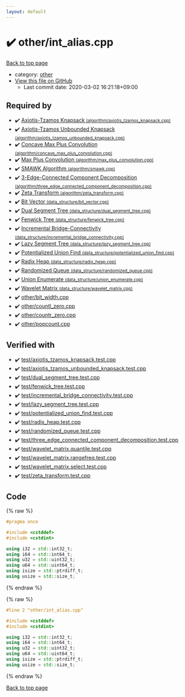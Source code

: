```yaml
---
layout: default
---
```


<!-- mathjax config similar to math.stackexchange -->
<script type="text/javascript" async
  src="https://cdnjs.cloudflare.com/ajax/libs/mathjax/2.7.5/MathJax.js?config=TeX-MML-AM_CHTML">
</script>
<script type="text/x-mathjax-config">
  MathJax.Hub.Config({
    TeX: { equationNumbers: { autoNumber: "AMS" }},
    tex2jax: {
      inlineMath: [ ['$','$'] ],
      processEscapes: true
    },
    "HTML-CSS": { matchFontHeight: false },
    displayAlign: "left",
    displayIndent: "2em"
  });
</script>

<script type="text/javascript" src="https://cdnjs.cloudflare.com/ajax/libs/jquery/3.4.1/jquery.min.js"></script>
<script src="https://cdn.jsdelivr.net/npm/jquery-balloon-js@1.1.2/jquery.balloon.min.js" integrity="sha256-ZEYs9VrgAeNuPvs15E39OsyOJaIkXEEt10fzxJ20+2I=" crossorigin="anonymous"></script>
<script type="text/javascript" src="../../assets/js/copy-button.js"></script>
<link rel="stylesheet" href="../../assets/css/copy-button.css" />


# :heavy_check_mark: other/int_alias.cpp

<a href="../../index.html">Back to top page</a>

* category: <a href="../../index.html#795f3202b17cb6bc3d4b771d8c6c9eaf">other</a>
* <a href="{{ site.github.repository_url }}/blob/master/other/int_alias.cpp">View this file on GitHub</a>
    - Last commit date: 2020-03-02 16:21:18+09:00




## Required by

* :heavy_check_mark: <a href="../algorithm/axiotis_tzamos_knapsack.cpp.html">Axiotis-Tzamos Knapsack <small>(algorithm/axiotis_tzamos_knapsack.cpp)</small></a>
* :heavy_check_mark: <a href="../algorithm/axiotis_tzamos_unbounded_knapsack.cpp.html">Axiotis-Tzamos Unbounded Knapsack <small>(algorithm/axiotis_tzamos_unbounded_knapsack.cpp)</small></a>
* :heavy_check_mark: <a href="../algorithm/concave_max_plus_convolution.cpp.html">Concave Max Plus Convolution <small>(algorithm/concave_max_plus_convolution.cpp)</small></a>
* :heavy_check_mark: <a href="../algorithm/max_plus_convolution.cpp.html">Max Plus Convolution <small>(algorithm/max_plus_convolution.cpp)</small></a>
* :heavy_check_mark: <a href="../algorithm/smawk.cpp.html">SMAWK Algorithm <small>(algorithm/smawk.cpp)</small></a>
* :heavy_check_mark: <a href="../algorithm/three_edge_connected_component_decomposition.cpp.html">3-Edge-Connected Component Decomposition <small>(algorithm/three_edge_connected_component_decomposition.cpp)</small></a>
* :heavy_check_mark: <a href="../algorithm/zeta_transform.cpp.html">Zeta Transform <small>(algorithm/zeta_transform.cpp)</small></a>
* :heavy_check_mark: <a href="../data_structure/bit_vector.cpp.html">Bit Vector <small>(data_structure/bit_vector.cpp)</small></a>
* :heavy_check_mark: <a href="../data_structure/dual_segment_tree.cpp.html">Dual Segment Tree <small>(data_structure/dual_segment_tree.cpp)</small></a>
* :heavy_check_mark: <a href="../data_structure/fenwick_tree.cpp.html">Fenwick Tree <small>(data_structure/fenwick_tree.cpp)</small></a>
* :heavy_check_mark: <a href="../data_structure/incremental_bridge_connectivity.cpp.html">Incremental Bridge-Connectivity <small>(data_structure/incremental_bridge_connectivity.cpp)</small></a>
* :heavy_check_mark: <a href="../data_structure/lazy_segment_tree.cpp.html">Lazy Segment Tree <small>(data_structure/lazy_segment_tree.cpp)</small></a>
* :heavy_check_mark: <a href="../data_structure/potentialized_union_find.cpp.html">Potentialized Union Find <small>(data_structure/potentialized_union_find.cpp)</small></a>
* :heavy_check_mark: <a href="../data_structure/radix_heap.cpp.html">Radix Heap <small>(data_structure/radix_heap.cpp)</small></a>
* :heavy_check_mark: <a href="../data_structure/randomized_queue.cpp.html">Randomized Queue <small>(data_structure/randomized_queue.cpp)</small></a>
* :heavy_check_mark: <a href="../data_structure/union_enumerate.cpp.html">Union Enumerate <small>(data_structure/union_enumerate.cpp)</small></a>
* :heavy_check_mark: <a href="../data_structure/wavelet_matrix.cpp.html">Wavelet Matrix <small>(data_structure/wavelet_matrix.cpp)</small></a>
* :heavy_check_mark: <a href="bit_width.cpp.html">other/bit_width.cpp</a>
* :heavy_check_mark: <a href="countl_zero.cpp.html">other/countl_zero.cpp</a>
* :heavy_check_mark: <a href="countr_zero.cpp.html">other/countr_zero.cpp</a>
* :heavy_check_mark: <a href="popcount.cpp.html">other/popcount.cpp</a>


## Verified with

* :heavy_check_mark: <a href="../../verify/test/axiotis_tzamos_knapsack.test.cpp.html">test/axiotis_tzamos_knapsack.test.cpp</a>
* :heavy_check_mark: <a href="../../verify/test/axiotis_tzamos_unbounded_knapsack.test.cpp.html">test/axiotis_tzamos_unbounded_knapsack.test.cpp</a>
* :heavy_check_mark: <a href="../../verify/test/dual_segment_tree.test.cpp.html">test/dual_segment_tree.test.cpp</a>
* :heavy_check_mark: <a href="../../verify/test/fenwick_tree.test.cpp.html">test/fenwick_tree.test.cpp</a>
* :heavy_check_mark: <a href="../../verify/test/incremental_bridge_connectivity.test.cpp.html">test/incremental_bridge_connectivity.test.cpp</a>
* :heavy_check_mark: <a href="../../verify/test/lazy_segment_tree.test.cpp.html">test/lazy_segment_tree.test.cpp</a>
* :heavy_check_mark: <a href="../../verify/test/potentialized_union_find.test.cpp.html">test/potentialized_union_find.test.cpp</a>
* :heavy_check_mark: <a href="../../verify/test/radix_heap.test.cpp.html">test/radix_heap.test.cpp</a>
* :heavy_check_mark: <a href="../../verify/test/randomized_queue.test.cpp.html">test/randomized_queue.test.cpp</a>
* :heavy_check_mark: <a href="../../verify/test/three_edge_connected_component_decomposition.test.cpp.html">test/three_edge_connected_component_decomposition.test.cpp</a>
* :heavy_check_mark: <a href="../../verify/test/wavelet_matrix.quantile.test.cpp.html">test/wavelet_matrix.quantile.test.cpp</a>
* :heavy_check_mark: <a href="../../verify/test/wavelet_matrix.rangefreq.test.cpp.html">test/wavelet_matrix.rangefreq.test.cpp</a>
* :heavy_check_mark: <a href="../../verify/test/wavelet_matrix.select.test.cpp.html">test/wavelet_matrix.select.test.cpp</a>
* :heavy_check_mark: <a href="../../verify/test/zeta_transform.test.cpp.html">test/zeta_transform.test.cpp</a>


## Code

<a id="unbundled"></a>
{% raw %}
```cpp
#pragma once

#include <cstddef>
#include <cstdint>

using i32 = std::int32_t;
using i64 = std::int64_t;
using u32 = std::uint32_t;
using u64 = std::uint64_t;
using isize = std::ptrdiff_t;
using usize = std::size_t;

```
{% endraw %}

<a id="bundled"></a>
{% raw %}
```cpp
#line 2 "other/int_alias.cpp"

#include <cstddef>
#include <cstdint>

using i32 = std::int32_t;
using i64 = std::int64_t;
using u32 = std::uint32_t;
using u64 = std::uint64_t;
using isize = std::ptrdiff_t;
using usize = std::size_t;

```
{% endraw %}

<a href="../../index.html">Back to top page</a>

